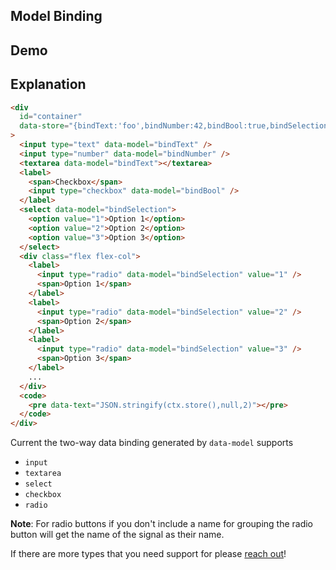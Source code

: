 ## Model Binding

## Demo

<div id="container" data-on-load="$get('/examples/model_binding/data')"></div>

## Explanation

```html
<div
  id="container"
  data-store="{bindText:'foo',bindNumber:42,bindBool:true,bindSelection:1}"
>
  <input type="text" data-model="bindText" />
  <input type="number" data-model="bindNumber" />
  <textarea data-model="bindText"></textarea>
  <label>
    <span>Checkbox</span>
    <input type="checkbox" data-model="bindBool" />
  </label>
  <select data-model="bindSelection">
    <option value="1">Option 1</option>
    <option value="2">Option 2</option>
    <option value="3">Option 3</option>
  </select>
  <div class="flex flex-col">
    <label>
      <input type="radio" data-model="bindSelection" value="1" />
      <span>Option 1</span>
    </label>
    <label>
      <input type="radio" data-model="bindSelection" value="2" />
      <span>Option 2</span>
    </label>
    <label>
      <input type="radio" data-model="bindSelection" value="3" />
      <span>Option 3</span>
    </label>
    ...
  </div>
  <code>
    <pre data-text="JSON.stringify(ctx.store(),null,2)"></pre>
  </code>
</div>
```

Current the two-way data binding generated by `data-model` supports

- `input`
- `textarea`
- `select`
- `checkbox`
- `radio`

**Note**: For radio buttons if you don't include a name for grouping the radio button will get the name of the signal as their name.

If there are more types that you need support for please [reach out](https://github.com/starfederation/datastar)!
